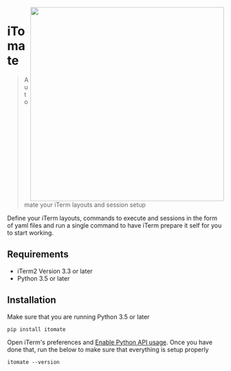 <img width="450px" align="right" src="https://i.imgur.com/xHH6Ffr.png" />

# iTomate
> Automate your iTerm layouts and session setup

Define your iTerm layouts, commands to execute and sessions in the form of yaml files and run a single command to have iTerm prepare it self for you to start working.

## Requirements

* iTerm2 Version 3.3 or later
* Python 3.5 or later

## Installation

Make sure that you are running Python 3.5 or later

```shell
pip install itomate
```

Open iTerm's preferences and [Enable Python API usage](https://i.imgur.com/RVLW6eD.png). Once you have done that, run the below to make sure that everything is setup properly

```shell
itomate --version
```
